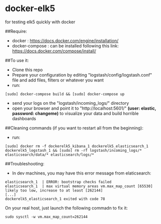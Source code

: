 # docker-elk5
for testing elk5 quickly with docker

##Require:
- docker : https://docs.docker.com/engine/installation/
- docker-compose : can be installed following this link: https://docs.docker.com/compose/install/

##To use it:

- Clone this repo
- Prepare your configuration by editing "logstash/config/logstash.conf" file and add files, filters or whatever you want
- run: 
```
[sudo] docker-compose build && [sudo] docker-compose up
```
- send your logs on the "logstash/incoming_logs/" directory
- open your browser and point it to "http://localhost:5601/" **(user: elastic, password: changeme)** to visualize your data and build horrible dashboards

##Cleaning commands (if you want to restart all from the beginning):
- run: 
```
[sudo] docker rm -f dockerelk5_kibana_1 dockerelk5_elasticsearch_1 dockerelk5_logstash_1 && [sudo] rm -rf logstash/incoming_logs/* elasticsearch/data/* elasticsearch/logs/* 
```

##Troubleshooting:
- In dev machines, you may have this error message from elaticsearch:

```
elasticsearch_1  | ERROR: bootstrap checks failed
elasticsearch_1  | max virtual memory areas vm.max_map_count [65530] likely too low, increase to at least [262144]
[...]
dockerelk5_elasticsearch_1 exited with code 78
```


On your real host, just launch the following commadn to fix it:

```
sudo sysctl -w vm.max_map_count=262144
```

